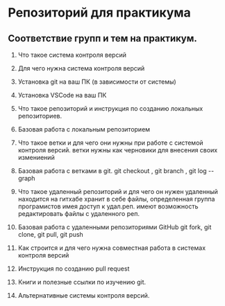 # Репозиторий для практикума
## Соответствие групп и тем на практикум.

1. Что такое система контроля версий

2. Для чего нужна система контроля версий

3. Установка git на ваш ПК (в зависимости от системы)

4. Установка VSCode на ваш ПК

5. Что такое репозиторий и инструкция по созданию локальных репозиториев.
6. Базовая работа с локальным репозиторием

7. Что такое ветки и для чего они нужны при работе с системой контроля версий.
ветки нужны как черновики для внесения своих измениений

8. Базовая работа с ветками в git.
git checkout , git branch , git log --graph

9. Что такое удаленный репозиторий и для чего он нужен
удаленный находится на гитхабе хранит в себе файлы, 
определенная группа програмистов имея доступ к удал.реп.
имеют возможность редактировать файлы с удаленного реп.

10. Базовая работа с удаленными репозиториями GitHub
git fork, git clone, git pull, git push

11. Как строится и для чего нужна совместная работа в системах контроля версий
12. Инструкция по созданию pull request
13. Книги и полезные ссылки по изучению git.
14. Альтернативные системы контроля версий.
